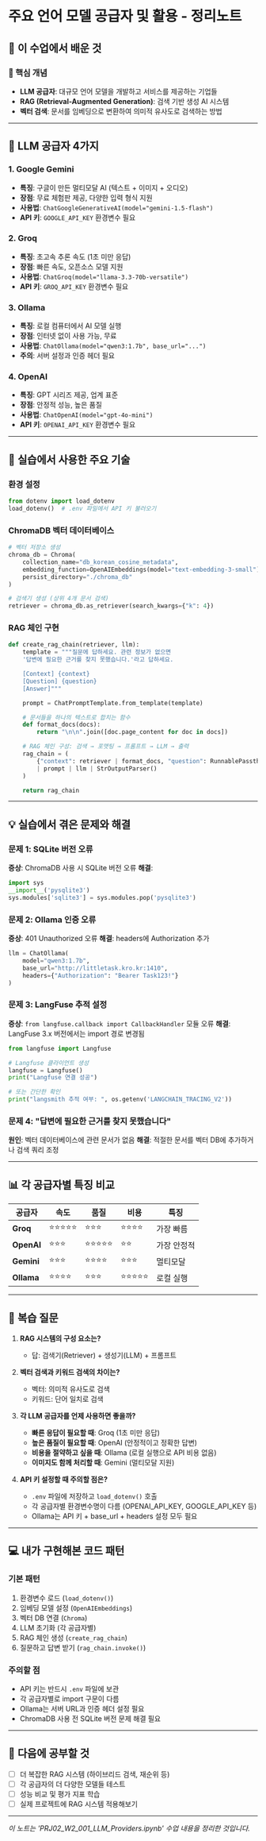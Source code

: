 # 주요 언어 모델 공급자 및 활용 - 정리노트

## 📖 이 수업에서 배운 것

### 🎯 핵심 개념
- **LLM 공급자**: 대규모 언어 모델을 개발하고 서비스를 제공하는 기업들
- **RAG (Retrieval-Augmented Generation)**: 검색 기반 생성 AI 시스템
- **벡터 검색**: 문서를 임베딩으로 변환하여 의미적 유사도로 검색하는 방법

---

## 🏢 LLM 공급자 4가지

### 1. Google Gemini
- **특징**: 구글이 만든 멀티모달 AI (텍스트 + 이미지 + 오디오)
- **장점**: 무료 체험판 제공, 다양한 입력 형식 지원
- **사용법**: `ChatGoogleGenerativeAI(model="gemini-1.5-flash")`
- **API 키**: `GOOGLE_API_KEY` 환경변수 필요

### 2. Groq
- **특징**: 초고속 추론 속도 (1초 미만 응답)
- **장점**: 빠른 속도, 오픈소스 모델 지원
- **사용법**: `ChatGroq(model="llama-3.3-70b-versatile")`
- **API 키**: `GROQ_API_KEY` 환경변수 필요

### 3. Ollama
- **특징**: 로컬 컴퓨터에서 AI 모델 실행
- **장점**: 인터넷 없이 사용 가능, 무료
- **사용법**: `ChatOllama(model="qwen3:1.7b", base_url="...")`
- **주의**: 서버 설정과 인증 헤더 필요

### 4. OpenAI
- **특징**: GPT 시리즈 제공, 업계 표준
- **장점**: 안정적 성능, 높은 품질
- **사용법**: `ChatOpenAI(model="gpt-4o-mini")`
- **API 키**: `OPENAI_API_KEY` 환경변수 필요

---

## 🔧 실습에서 사용한 주요 기술

### 환경 설정
```python
from dotenv import load_dotenv
load_dotenv()  # .env 파일에서 API 키 불러오기
```

### ChromaDB 벡터 데이터베이스
```python
# 벡터 저장소 생성
chroma_db = Chroma(
    collection_name="db_korean_cosine_metadata",
    embedding_function=OpenAIEmbeddings(model="text-embedding-3-small"),
    persist_directory="./chroma_db"
)

# 검색기 생성 (상위 4개 문서 검색)
retriever = chroma_db.as_retriever(search_kwargs={"k": 4})
```

### RAG 체인 구현
```python
def create_rag_chain(retriever, llm):
    template = """질문에 답하세요. 관련 정보가 없으면
    '답변에 필요한 근거를 찾지 못했습니다.'라고 답하세요.

    [Context] {context}
    [Question] {question}
    [Answer]"""

    prompt = ChatPromptTemplate.from_template(template)

    # 문서들을 하나의 텍스트로 합치는 함수
    def format_docs(docs):
        return "\n\n".join([doc.page_content for doc in docs])

    # RAG 체인 구성: 검색 → 포맷팅 → 프롬프트 → LLM → 출력
    rag_chain = (
        {"context": retriever | format_docs, "question": RunnablePassthrough()}
        | prompt | llm | StrOutputParser()
    )

    return rag_chain
```

---

## 💡 실습에서 겪은 문제와 해결

### 문제 1: SQLite 버전 오류
**증상**: ChromaDB 사용 시 SQLite 버전 오류
**해결**:
```python
import sys
__import__('pysqlite3')
sys.modules['sqlite3'] = sys.modules.pop('pysqlite3')
```

### 문제 2: Ollama 인증 오류
**증상**: 401 Unauthorized 오류
**해결**: headers에 Authorization 추가
```python
llm = ChatOllama(
    model="qwen3:1.7b",
    base_url="http://littletask.kro.kr:1410",
    headers={"Authorization": "Bearer Task123!"}
)
```

### 문제 3: LangFuse 추적 설정
**증상**: `from langfuse.callback import CallbackHandler` 모듈 오류
**해결**: LangFuse 3.x 버전에서는 import 경로 변경됨
```python
from langfuse import Langfuse

# Langfuse 클라이언트 생성
langfuse = Langfuse()
print("Langfuse 연결 성공")

# 또는 간단한 확인
print("langsmith 추적 여부: ", os.getenv('LANGCHAIN_TRACING_V2'))
```

### 문제 4: "답변에 필요한 근거를 찾지 못했습니다"
**원인**: 벡터 데이터베이스에 관련 문서가 없음
**해결**: 적절한 문서를 벡터 DB에 추가하거나 검색 쿼리 조정

---

## 📊 각 공급자별 특징 비교

| 공급자 | 속도 | 품질 | 비용 | 특징 |
|--------|------|------|------|------|
| **Groq** | ⭐⭐⭐⭐⭐ | ⭐⭐⭐ | ⭐⭐⭐⭐ | 가장 빠름 |
| **OpenAI** | ⭐⭐⭐ | ⭐⭐⭐⭐⭐ | ⭐⭐ | 가장 안정적 |
| **Gemini** | ⭐⭐⭐ | ⭐⭐⭐⭐ | ⭐⭐⭐ | 멀티모달 |
| **Ollama** | ⭐⭐⭐⭐ | ⭐⭐⭐ | ⭐⭐⭐⭐⭐ | 로컬 실행 |

---

## 🤔 복습 질문

1. **RAG 시스템의 구성 요소는?**
   - 답: 검색기(Retriever) + 생성기(LLM) + 프롬프트

2. **벡터 검색과 키워드 검색의 차이는?**
   - 벡터: 의미적 유사도로 검색
   - 키워드: 단어 일치로 검색

3. **각 LLM 공급자를 언제 사용하면 좋을까?**
   - **빠른 응답이 필요할 때**: Groq (1초 미만 응답)
   - **높은 품질이 필요할 때**: OpenAI (안정적이고 정확한 답변)
   - **비용을 절약하고 싶을 때**: Ollama (로컬 실행으로 API 비용 없음)
   - **이미지도 함께 처리할 때**: Gemini (멀티모달 지원)

4. **API 키 설정할 때 주의할 점은?**
   - `.env` 파일에 저장하고 `load_dotenv()` 호출
   - 각 공급자별 환경변수명이 다름 (OPENAI_API_KEY, GOOGLE_API_KEY 등)
   - Ollama는 API 키 + base_url + headers 설정 모두 필요

---

## 💻 내가 구현해본 코드 패턴

### 기본 패턴
1. 환경변수 로드 (`load_dotenv()`)
2. 임베딩 모델 설정 (`OpenAIEmbeddings`)
3. 벡터 DB 연결 (`Chroma`)
4. LLM 초기화 (각 공급자별)
5. RAG 체인 생성 (`create_rag_chain`)
6. 질문하고 답변 받기 (`rag_chain.invoke()`)

### 주의할 점
- API 키는 반드시 `.env` 파일에 보관
- 각 공급자별로 import 구문이 다름
- Ollama는 서버 URL과 인증 헤더 설정 필요
- ChromaDB 사용 전 SQLite 버전 문제 해결 필요

---

## 🎯 다음에 공부할 것
- [ ] 더 복잡한 RAG 시스템 (하이브리드 검색, 재순위 등)
- [ ] 각 공급자의 더 다양한 모델들 테스트
- [ ] 성능 비교 및 평가 지표 학습
- [ ] 실제 프로젝트에 RAG 시스템 적용해보기

---

*이 노트는 'PRJ02_W2_001_LLM_Providers.ipynb' 수업 내용을 정리한 것입니다.*